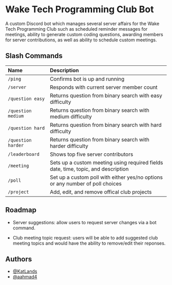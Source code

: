 # Wake Tech Programming Club Bot

A custom Discord bot which manages several server affairs for the Wake Tech Programming Club such as scheduled reminder messages for meetings, ability to generate custom coding questions, awarding members for server contributions, as well as ability to schedule custom meetings.

## Slash Commands

| Name               | Description                                                                       |
| :----------------- | :-------------------------------------------------------------------------------- |
| `/ping`            | Confirms bot is up and running                                                    |
| `/server`          | Responds with current server member count                                         |
| `/question easy`   | Returns question from binary search with easy difficulty                          |
| `/question medium` | Returns question from binary search with medium difficulty                        |
| `/question hard`   | Returns question from binary search with hard difficulty                          |
| `/question harder` | Returns question from binary search with harder difficulty                        |
| `/leaderboard`     | Shows top five server contributors                                                |
| `/meeting`         | Sets up a custom meeting using required fields date, time, topic, and description |
| `/poll`            | Set up a custom poll with either yes/no options or any number of poll choices     |
| `/project`         | Add, edit, and remove offical club projects                                       |

## Roadmap

- Server suggestions: allow users to request server changes via a bot command.

- Club meeting topic request: users will be able to add suggested club meeting topics and would have the ability to remove/edit their reponses.


## Authors

- [@KatLands](https://github.com/KatLands)
- [@aahmad4](https://github.com/aahmad4)
